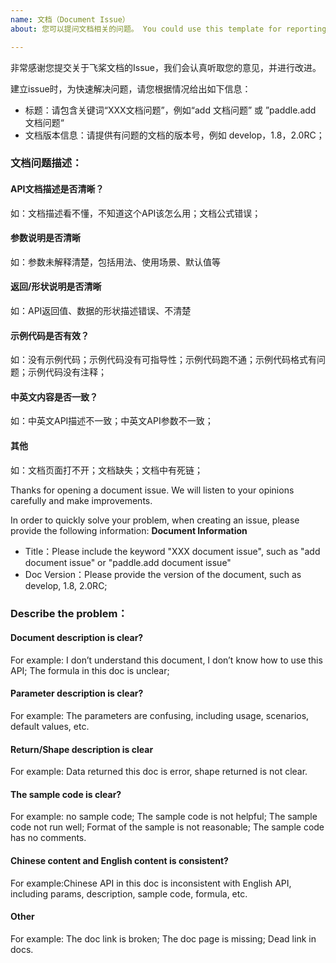 ```yaml
---
name: 文档（Document Issue）
about: 您可以提问文档相关的问题。 You could use this template for reporting an document issue.

---
```


非常感谢您提交关于飞桨文档的Issue，我们会认真听取您的意见，并进行改进。

建立issue时，为快速解决问题，请您根据情况给出如下信息：
- 标题：请包含关键词“XXX文档问题”，例如“add 文档问题” 或 ”paddle.add 文档问题“
- 文档版本信息：请提供有问题的文档的版本号，例如 develop，1.8，2.0RC；

### 文档问题描述：

#### API文档描述是否清晰？
如：文档描述看不懂，不知道这个API该怎么用；文档公式错误；

#### 参数说明是否清晰
如：参数未解释清楚，包括用法、使用场景、默认值等

#### 返回/形状说明是否清晰
如：API返回值、数据的形状描述错误、不清楚

#### 示例代码是否有效？
如：没有示例代码；示例代码没有可指导性；示例代码跑不通；示例代码格式有问题；示例代码没有注释；

#### 中英文内容是否一致？
如：中英文API描述不一致；中英文API参数不一致；

#### 其他
如：文档页面打不开；文档缺失；文档中有死链；


Thanks for opening a document issue. We will listen to your opinions carefully and make improvements.

In order to quickly solve your problem, when creating an issue, please provide the following information:
**Document Information**
- Title：Please include the keyword "XXX document issue", such as "add document issue" or "paddle.add document issue"
- Doc Version：Please provide the version of the document, such as develop, 1.8, 2.0RC;

### Describe the problem：

#### Document description is clear?
For example: I don’t understand this document, I don’t know how to use this API; The formula in this doc is unclear;

#### Parameter description is clear?
For example: The parameters are confusing, including usage, scenarios, default values, etc.

#### Return/Shape description is clear
For example: Data returned this doc is error, shape returned is not clear.

#### The sample code is clear?
For example: no sample code; The sample code is not helpful; The sample code not run well; Format of the sample is not reasonable; The sample code has no comments.

#### Chinese content and English content is consistent?
For example:Chinese API in this doc is inconsistent with English API, including params, description, sample code, formula, etc.

#### Other
For example: The doc link is broken; The doc page is missing; Dead link in docs.
